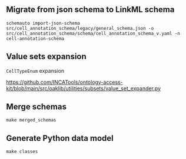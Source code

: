 ## Migrate from json schema to LinkML schema

```
schemauto import-json-schema src/cell_annotation_schema/legacy/general_schema.json -o src/cell_annotation_schema/schema/cell_annotation_schema_v.yaml -n cell-annotation-schema 
```

## Value sets expansion
`CellTypeEnum` expansion

https://github.com/INCATools/ontology-access-kit/blob/main/src/oaklib/utilities/subsets/value_set_expander.py

## Merge schemas

```
make merged_schemas
```

## Generate Python data model

```
make classes
```
